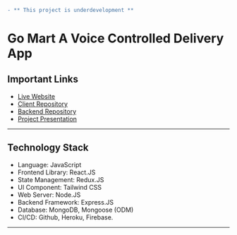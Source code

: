 ```diff
- ** This project is underdevelopment **
```

# Go Mart A Voice Controlled Delivery App

## Important Links

- [Live Website](https://go-mart.netlify.app/)
- [Client Repository](https://github.com/sazzad4677/GoMart-Frontend)
- [Backend Repository](https://github.com/sazzad4677/Go-Mart-Backend)
- [Project Presentation](https://docs.google.com/presentation/d/1GY-KP-WtdrAoqU_n7PVSu98SbTX4QodbIZJ5R7Lexow/edit#slide=id.p1)

---

## Technology Stack

- Language: JavaScript
- Frontend Library: React.JS
- State Management: Redux.JS
- UI Component: Tailwind CSS
- Web Server: Node.JS
- Backend Framework: Express.JS
- Database: MongoDB, Mongoose (ODM)
- CI/CD: Github, Heroku, Firebase.

---
